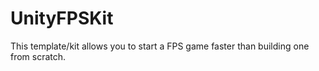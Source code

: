 # UnityFPSKit
This template/kit allows you to start a FPS game faster than building one from scratch.
